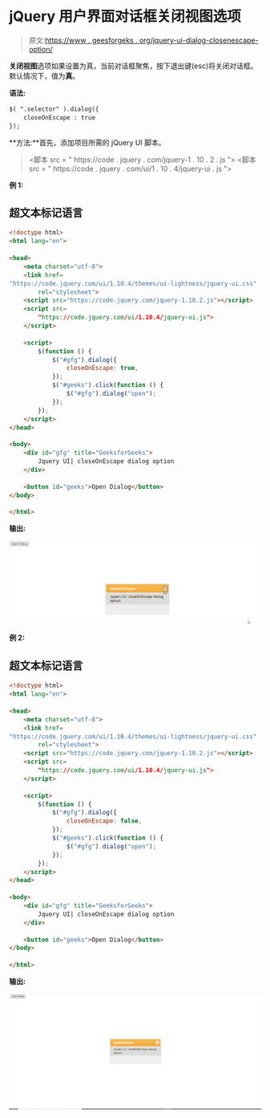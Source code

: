 # jQuery 用户界面对话框关闭视图选项

> 原文:[https://www . geesforgeks . org/jquery-ui-dialog-closenescape-option/](https://www.geeksforgeeks.org/jquery-ui-dialog-closeonescape-option/)

**关闭视图**选项如果设置为真，当前对话框聚焦，按下退出键(esc)将关闭对话框。默认情况下，值为**真**。

**语法:**

```html
$( ".selector" ).dialog({
    closeOnEscape : true
});
```

**方法:**首先，添加项目所需的 jQuery UI 脚本。

> <link href="“https://code.jquery.com/ui/1.10.4/themes/ui-lightness/jquery-ui.css”" rel="“stylesheet”">
> <脚本 src = " https://code . jquery . com/jquery-1 . 10 . 2 . js "></脚本>
> <脚本 src = " https://code . jquery . com/ui/1 . 10 . 4/jquery-ui . js "></脚本>

**例 1:**

## 超文本标记语言

```html
<!doctype html>
<html lang="en">

<head>
    <meta charset="utf-8">
    <link href=
"https://code.jquery.com/ui/1.10.4/themes/ui-lightness/jquery-ui.css"
        rel="stylesheet">
    <script src="https://code.jquery.com/jquery-1.10.2.js"></script>
    <script src=
        "https://code.jquery.com/ui/1.10.4/jquery-ui.js">
    </script>

    <script>
        $(function () {
            $("#gfg").dialog({
                closeOnEscape: true,
            });
            $("#geeks").click(function () {
                $("#gfg").dialog("open");
            });
        });
    </script>
</head>

<body>
    <div id="gfg" title="GeeksforGeeks">
        Jquery UI| closeOnEscape dialog option
    </div>

    <button id="geeks">Open Dialog</button>
</body>

</html>
```

**输出:**

![](img/4a4ed4be537f510df0cde442acef9226.png)

**例 2:**

## 超文本标记语言

```html
<!doctype html>
<html lang="en">

<head>
    <meta charset="utf-8">
    <link href=
"https://code.jquery.com/ui/1.10.4/themes/ui-lightness/jquery-ui.css"
        rel="stylesheet">
    <script src="https://code.jquery.com/jquery-1.10.2.js"></script>
    <script src=
        "https://code.jquery.com/ui/1.10.4/jquery-ui.js">
    </script>

    <script>
        $(function () {
            $("#gfg").dialog({
                closeOnEscape: false,
            });
            $("#geeks").click(function () {
                $("#gfg").dialog("open");
            });
        });
    </script>
</head>

<body>
    <div id="gfg" title="GeeksforGeeks">
        Jquery UI| closeOnEscape dialog option
    </div>

    <button id="geeks">Open Dialog</button>
</body>

</html>
```

**输出:**

![](img/5783f0c23ca0a6b3eb52ec071c20eba6.png)